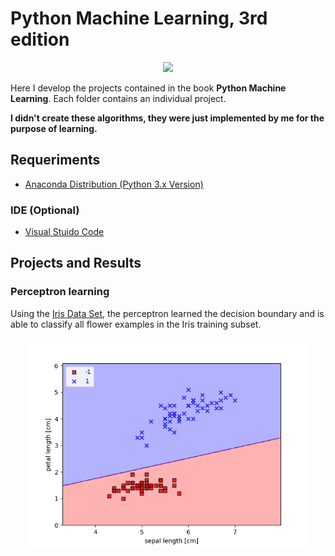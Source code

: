 # Python Machine Learning, 3rd edition


<p align="center">
  <a href="https://www.amazon.com.br/dp/B07VBLX2W7/ref=dp-kindle-redirect?_encoding=UTF8&btkr=1">
    <img src="https://images-na.ssl-images-amazon.com/images/I/41JKpkymExL._SX260_.jpg" width="400">
  </a>
</p>

Here I develop the projects contained in the book ****Python Machine Learning****. Each folder contains an individual project.


****I didn't create these algorithms, they were just implemented by me for the purpose of learning.****

## Requeriments

- [Anaconda Distribution (Python 3.x Version)](https://www.anaconda.com/distribution/)

### IDE (Optional)
- [Visual Stuido Code](https://code.visualstudio.com/)

## Projects and Results

### Perceptron learning

Using the [Iris Data Set](https://archive.ics.uci.edu/ml/datasets/iris), the perceptron learned the decision boundary and is able to classify all flower examples in the Iris training subset.

<p align="center">
    <img src="./Perceptron Learning/result.png" width="450">
</p>


